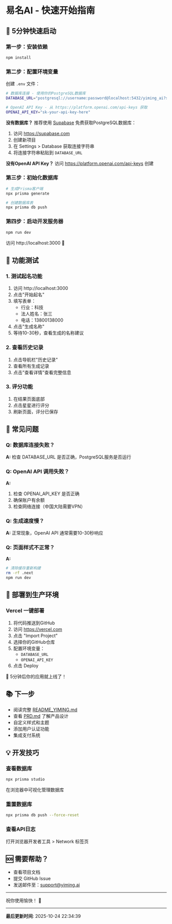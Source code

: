# 易名AI - 快速开始指南

## 🎯 5分钟快速启动

### 第一步：安装依赖

```bash
npm install
```

### 第二步：配置环境变量

创建 `.env` 文件：

```bash
# 数据库连接 - 使用你的PostgreSQL数据库
DATABASE_URL="postgresql://username:password@localhost:5432/yiming_ai?schema=public"

# OpenAI API Key - 从 https://platform.openai.com/api-keys 获取
OPENAI_API_KEY="sk-your-api-key-here"
```

**没有数据库？** 推荐使用 [Supabase](https://supabase.com) 免费获取PostgreSQL数据库：
1. 访问 https://supabase.com
2. 创建新项目
3. 在 Settings > Database 获取连接字符串
4. 将连接字符串粘贴到 `DATABASE_URL`

**没有OpenAI API Key？** 访问 https://platform.openai.com/api-keys 创建

### 第三步：初始化数据库

```bash
# 生成Prisma客户端
npx prisma generate

# 创建数据库表
npx prisma db push
```

### 第四步：启动开发服务器

```bash
npm run dev
```

访问 http://localhost:3000 🎉

## 📱 功能测试

### 1. 测试起名功能
1. 访问 http://localhost:3000
2. 点击"开始起名"
3. 填写表单：
   - 行业：科技
   - 法人姓名：张三
   - 电话：13800138000
4. 点击"生成名称"
5. 等待10-30秒，查看生成的名称建议

### 2. 查看历史记录
1. 点击导航栏"历史记录"
2. 查看所有生成记录
3. 点击"查看详情"查看完整信息

### 3. 评分功能
1. 在结果页面底部
2. 点击星星进行评分
3. 刷新页面，评分已保存

## 🔧 常见问题

### Q: 数据库连接失败？
**A:** 检查 DATABASE_URL 是否正确，PostgreSQL服务是否运行

### Q: OpenAI API 调用失败？
**A:** 
1. 检查 OPENAI_API_KEY 是否正确
2. 确保账户有余额
3. 检查网络连接（中国大陆需要VPN）

### Q: 生成速度慢？
**A:** 正常现象，OpenAI API 通常需要10-30秒响应

### Q: 页面样式不正常？
**A:** 
```bash
# 清除缓存重新构建
rm -rf .next
npm run dev
```

## 🚀 部署到生产环境

### Vercel 一键部署

1. 将代码推送到GitHub
2. 访问 https://vercel.com
3. 点击 "Import Project"
4. 选择你的GitHub仓库
5. 配置环境变量：
   - `DATABASE_URL`
   - `OPENAI_API_KEY`
6. 点击 Deploy

🎊 5分钟后你的应用就上线了！

## 📚 下一步

- 阅读完整 [README_YIMING.md](./README_YIMING.md)
- 查看 [PRD.md](./PRD.md) 了解产品设计
- 自定义样式和主题
- 添加用户认证功能
- 集成支付系统

## 💡 开发技巧

### 查看数据库
```bash
npx prisma studio
```
在浏览器中可视化管理数据库

### 重置数据库
```bash
npx prisma db push --force-reset
```

### 查看API日志
打开浏览器开发者工具 > Network 标签页

## 🆘 需要帮助？

- 查看项目文档
- 提交 GitHub Issue
- 发送邮件至：support@yiming.ai

---

祝你使用愉快！ 🎉



---
<!-- LAST_UPDATE: 2025-10-24 22:34:39 -->
**最后更新时间**: 2025-10-24 22:34:39